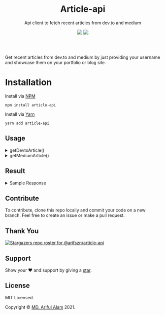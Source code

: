 <h1 align="center">Article-api</h1>
<p align="center">Api client to fetch recent articles from dev.to and medium</p>

<p align="center">
    <a href="https://www.npmjs.com/package/article-api"><img src="https://img.shields.io/npm/v/article-api"/></a>
    <a href="https://github.com/arifszn/article-api/blob/main/LICENSE"><img src="https://img.shields.io/github/license/arifszn/article-api"/></a>
</p>

<br/>
<br/>

<p>Get recent articles from dev.to and medium by just providing your username and showcase them on your portfolio or blog site.</p>


# Installation

Install via <a href="https://www.npmjs.com/package/article-api">NPM</a>
```
npm install article-api
```

Install via <a href="https://yarnpkg.com/package/article-api">Yarn</a>
```
yarn add article-api
```


## Usage

<details>
<summary>getDevtoArticle()</summary>

```js
const { getDevtoArticle } = require("article-api");

getDevtoArticle({
    user: 'yourusername'
}).then(res => {
    console.log(res);
})
```

</details>

<details>
<summary>getMediumArticle()</summary>

```js
const { getMediumArticle } = require("article-api");

getMediumArticle({
    user: 'yourusername'
}).then(res => {
    console.log(res);
})
```

</details>


## Result


<details>
<summary>Sample Response</summary>

```
[
    {
        title: "Why Enhancing Virtual Reality is Important",
        description: "Virtual reality is seen as a “fun” technology to some without much...",
        thumbnail: "https://cdn-images-1.medium.com/max/2600/0*kz30LOdXT8CyOymh",
        link: "https://medium.com/p/ac19dd21c728",
        categories: ["vr", "technology", "virtual-reality", "engineering", "artificial-intelligence"],
        publishedAt: Wed Aug 11 2021 18:43:34 GMT+0600
    },
    {
        title: "How to Get Started With Data Science: a Brief Guide",
        description: "You’ve heard about data science and machine learning, and you want to get...",
        thumbnail: "https://cdn-images-1.medium.com/max/2600/0*Ah0vLtsvxqUvRWuS",
        link: "https://medium.com/p/88ec244f2fee",
        categories: ["towards-data-science", "beginner-data-science", "beginner-coding"],
        publishedAt: Mon Jul 26 2021 22:55:26 GMT+0600
    }
]
```

</details>


## Contribute

To contribute, clone this repo locally and commit your code on a new branch. Feel free to create an issue or make a pull request.


## Thank You

[![Stargazers repo roster for @arifszn/article-api](https://reporoster.com/stars/arifszn/article-api)](https://github.com/arifszn/article-api/stargazers)


## Support

Show your ❤️ and support by giving a <a href="https://github.com/arifszn/article-api">star</a>.


## License

<p>MIT Licensed.</p>
<p>Copyright © <a href="https://arifszn.github.io">MD. Ariful Alam</a> 2021.</p>
